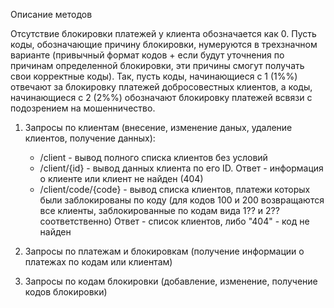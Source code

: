   Описание методов
  
  Отсутствие блокировки платежей у клиента обозначается как 0. Пусть коды, обозначающие причину блокировки, нумеруются в трехзначном варианте (привычный формат кодов + если будут уточнения по причинам определенной блокировки, эти причины смогут получать свои корректные коды). Так, пусть коды, начинающиеся с 1 (1%%) отвечают за блокировку платежей добросовестных клиентов, а коды, начинающиеся с 2 (2%%) обозначают блокировку платежей всвязи с подозрением на мошенничество.

1. Запросы по клиентам (внесение, изменение даных, удаление клиентов, получение данных):
   - /client - вывод полного списка клиентов без условий
   - /client/{id} - вывод данных клиента по его ID. Ответ - информация о клиенте или клиент не найден (404)
   - /client/code/{code} - вывод списка клиентов, платежи которых были заблокированы по коду (для кодов 100 и 200 возвращаются все клиенты, заблокированные по кодам вида 1?? и 2?? соответственно) Ответ - список клиентов, либо "404" - код не найден 


2. Запросы по платежам и блокировкам (получение информации о платежах по кодам или клиентам)


3. Запросы по кодам блокировки (добавление, изменение, получение кодов блокировки)
